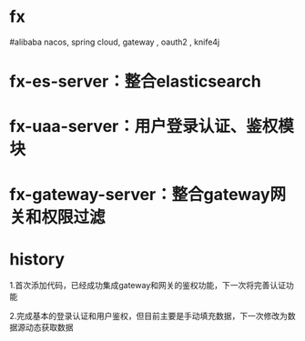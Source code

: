# fx 
#alibaba nacos, spring cloud,  gateway , oauth2 , knife4j
# fx-es-server：整合elasticsearch
# fx-uaa-server：用户登录认证、鉴权模块
# fx-gateway-server：整合gateway网关和权限过滤
# history
1.首次添加代码，已经成功集成gateway和网关的鉴权功能，下一次将完善认证功能

2.完成基本的登录认证和用户鉴权，但目前主要是手动填充数据，下一次修改为数据源动态获取数据
